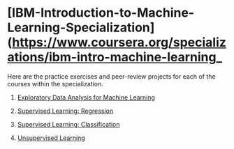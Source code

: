 # [IBM-Introduction-to-Machine-Learning-Specialization](https://www.coursera.org/specializations/ibm-intro-machine-learning_

Here are the practice exercises and peer-review projects for each of the courses within the specialization.

1. [Exploratory Data Analysis for Machine Learning](https://www.coursera.org/learn/ibm-exploratory-data-analysis-for-machine-learning)

2. [Supervised Learning: Regression](https://www.coursera.org/learn/supervised-learning-regression)

3. [Supervised Learning: Classification](https://www.coursera.org/learn/supervised-learning-classification)

4. [Unsupervised Learning](https://www.coursera.org/learn/ibm-unsupervised-learning)
